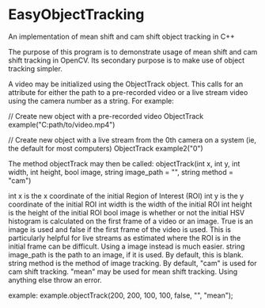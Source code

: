 # EasyObjectTracking
An implementation of mean shift and cam shift object tracking in C++

The purpose of this program is to demonstrate usage of mean shift and cam shift tracking in OpenCV. Its secondary purpose is to make use of object tracking simpler.

A video may be initialized using the ObjectTrack object. This calls for an attribute for either the path to a pre-recorded video or a live stream video using the camera number
as a string. For example:

// Create new object with a pre-recorded video
ObjectTrack example("C:path/to/video.mp4")

// Create new object with a live stream from the 0th camera on a system (ie, the default for most computers)
ObjectTrack example2("0")

The method objectTrack may then be called:
objectTrack(int x, int y, int width, int height, bool image, string image_path = "", string method = "cam")

int x is the x coordinate of the initial Region of Interest (ROI)
int y is the y coordinate of the initial ROI
int width is the width of the initial ROI
int height is the height of the initial ROI
bool image is whether or not the initial HSV histogram is calculated on the first frame of a video or an image. True is an image is used and false if the first frame of the 
  video is used. This is particularly helpful for live streams as estimated where the ROI is in the initial frame can be difficult. Using a image instead is much easier.
string image_path is the path to an image, if it is used. By default, this is blank.
string method is the method of image tracking. By default, "cam" is used for cam shift tracking. "mean" may be used for mean shift tracking. Using anything else
  throw an error.

example:
example.objectTrack(200, 200, 100, 100, false, "", "mean");
